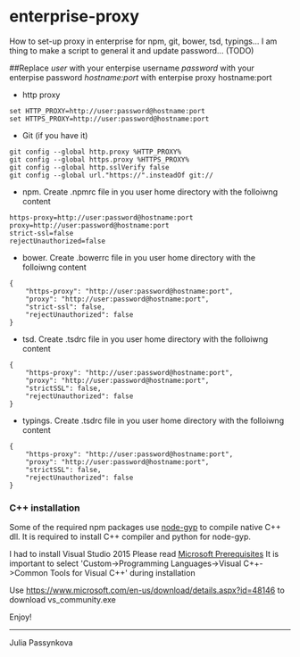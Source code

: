 # enterprise-proxy


How to set-up proxy in enterprise for npm, git, bower, tsd, typings...
I am thing to make a script to general it and update password... (TODO)

##Replace
*user* with your enterpise username
*password* with your enterpise password
*hostname:port*  with enterpise proxy hostname:port


* http proxy
```
set HTTP_PROXY=http://user:password@hostname:port
set HTTPS_PROXY=http://user:password@hostname:port
```

* Git (if you have it)
```
git config --global http.proxy %HTTP_PROXY%
git config --global https.proxy %HTTPS_PROXY%
git config --global http.sslVerify false
git config --global url."https://".insteadOf git://
```

* npm. Create .npmrc file in you user home directory with the folloiwng content
```
https-proxy=http://user:password@hostname:port
proxy=http://user:password@hostname:port
strict-ssl=false
rejectUnauthorized=false
```

* bower. Create .bowerrc file in you user home directory with the folloiwng content
```
{
    "https-proxy": "http://user:password@hostname:port",
    "proxy": "http://user:password@hostname:port",
    "strict-ssl": false,
    "rejectUnauthorized": false
}
```

* tsd. Create .tsdrc file in you user home directory with the folloiwng content
```
{
    "https-proxy": "http://user:password@hostname:port",
    "proxy": "http://user:password@hostname:port",
    "strictSSL": false,
    "rejectUnauthorized": false
}
```

* typings. Create .tsdrc file in you user home directory with the folloiwng content
```
{
    "https-proxy": "http://user:password@hostname:port",
    "proxy": "http://user:password@hostname:port",
    "strictSSL": false,
    "rejectUnauthorized": false
}
```

### C++ installation
Some of the required npm packages use [node-gyp](https://github.com/nodejs/node-gyp) to compile native C++ dll. 
It is required to install C++ compiler and python for node-gyp.

I had to install Visual Studio 2015
Please read [Microsoft Prerequisites](https://github.com/Microsoft/nodejs-guidelines/blob/master/windows-environment.md#prerequisites)
It is important to select 'Custom->Programming Languages->Visual C++->Common Tools for Visual C++' during installation

Use https://www.microsoft.com/en-us/download/details.aspx?id=48146 to download vs_community.exe

Enjoy!

---
Julia Passynkova
